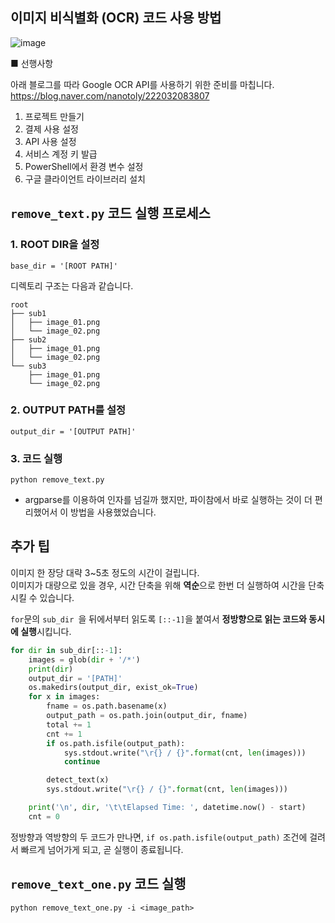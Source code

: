 ## 이미지 비식별화 (OCR) 코드 사용 방법

![image](https://im4.ezgif.com/tmp/ezgif-4-68feab06f419.gif)  

■ 선행사항

아래 블로그를 따라 Google OCR API를 사용하기 위한 준비를 마칩니다.  
https://blog.naver.com/nanotoly/222032083807 

1. 프로젝트 만들기
2. 결제 사용 설정
3. API 사용 설정
4. 서비스 계정 키 발급
5. PowerShell에서 환경 변수 설정
6. 구글 클라이언트 라이브러리 설치

## `remove_text.py` 코드 실행 프로세스

### 1. ROOT DIR을 설정

``` base_dir = '[ROOT PATH]' ```

디렉토리 구조는 다음과 같습니다.
```
root
├── sub1
│   ├── image_01.png
│   └── image_02.png
├── sub2
│   ├── image_01.png
│   └── image_02.png
└── sub3
    ├── image_01.png
    └── image_02.png
```

### 2. OUTPUT PATH를 설정

``` output_dir = '[OUTPUT PATH]' ```

### 3. 코드 실행

``` python remove_text.py ```

- argparse를 이용하여 인자를 넘길까 했지만, 파이참에서 바로 실행하는 것이 더 편리했어서 이 방법을 사용했었습니다.

## 추가 팁

이미지 한 장당 대략 3~5초 정도의 시간이 걸립니다.  
이미지가 대량으로 있을 경우, 시간 단축을 위해 **역순**으로 한번 더 실행하여 시간을 단축시킬 수 있습니다.  

```for```문의 ```sub_dir ```을 뒤에서부터 읽도록 ```[::-1]```을 붙여서 **정방향으로 읽는 코드와 동시에 실행**시킵니다.

```python
for dir in sub_dir[::-1]:
    images = glob(dir + '/*')
    print(dir)
    output_dir = '[PATH]'
    os.makedirs(output_dir, exist_ok=True)
    for x in images:
        fname = os.path.basename(x)
        output_path = os.path.join(output_dir, fname)
        total += 1
        cnt += 1
        if os.path.isfile(output_path):
            sys.stdout.write("\r{} / {}".format(cnt, len(images)))
            continue

        detect_text(x)
        sys.stdout.write("\r{} / {}".format(cnt, len(images)))

    print('\n', dir, '\t\tElapsed Time: ', datetime.now() - start)
    cnt = 0
```

정방향과 역방향의 두 코드가 만나면, ```if os.path.isfile(output_path)``` 조건에 걸려서 빠르게 넘어가게 되고, 곧 실행이 종료됩니다.
<br>
## `remove_text_one.py` 코드 실행

```
python remove_text_one.py -i <image_path>
```
